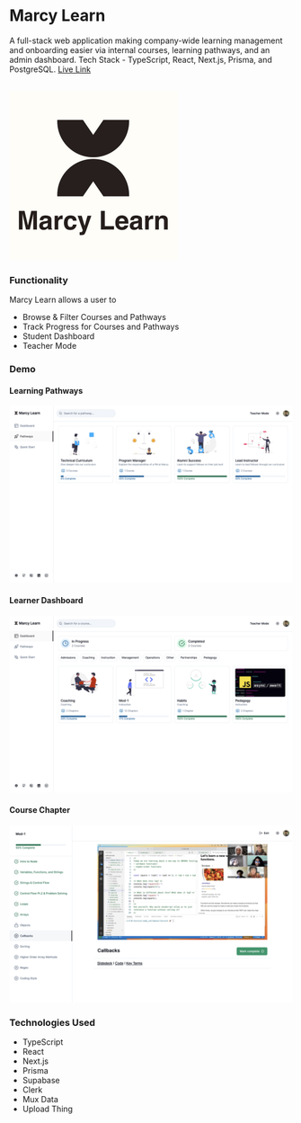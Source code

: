 # Marcy Learn

A full-stack web application making company-wide learning management and onboarding easier via internal courses, learning pathways, and an admin dashboard. Tech Stack - TypeScript, React, Next.js, Prisma, and PostgreSQL. [Live Link](https://bit.ly/marcy-learn)
<br/><br/>

<img src="./public/marcy-learn.jpg" alt="marcy-learn" width="300"><br/>

### Functionality

Marcy Learn allows a user to 
- Browse & Filter Courses and Pathways
- Track Progress for Courses and Pathways
- Student Dashboard 
- Teacher Mode

### Demo 

#### Learning Pathways
<img src="./public/pathways.png" alt="pathways" width="700"><br/>

#### Learner Dashboard 
<img src="./public/dashboard.png" alt="dashboard" width="700"><br/>

#### Course Chapter
<img src="./public/chapter.png" alt="chapter" width="700"><br/>

### Technologies Used
- TypeScript
- React
- Next.js
- Prisma
- Supabase
- Clerk
- Mux Data 
- Upload Thing 

